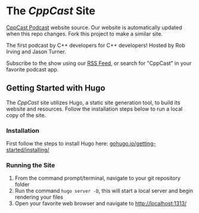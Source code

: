 # The _CppCast_ Site

[CppCast Podcast](http://cppcast.com) website source. Our website is automatically updated when this repo changes. Fork this project to make a similar site.

The first podcast by C++ developers for C++ developers! Hosted by Rob Irving and Jason Turner.

Subscribe to the show using our [RSS Feed](http://cppcast.libsyn.com/rss), or search for "CppCast" in your favorite podcast app.

## Getting Started with Hugo
The _CppCast_ site utilizes Hugo, a static site generation tool, to build its website and resources. Follow the installation steps below to run a local copy of the site.

### Installation
First follow the steps to install Hugo here: [gohugo.io/getting-started/installing/](https://gohugo.io/getting-started/installing/)

### Running the Site

1. From the command prompt/terminal, navigate to your git repository folder
2. Run the command `hugo server -D`, this will start a local server and begin rendering your files
3. Open your favorite web browser and navigate to [http://localhost:1313/](http://localhost:1313/)
